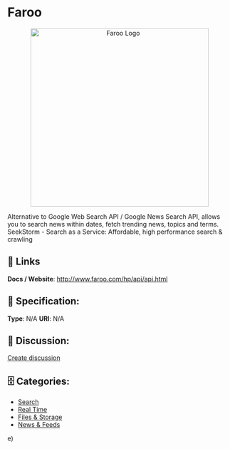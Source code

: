 # Faroo
<p align="center">
    <img width="400" src="https://raw.githubusercontent.com/apis-list/apis-list/main/apis/faroo/logo_256x256.png" alt="Faroo Logo"/>
</p>

Alternative to Google Web Search API / Google News Search API, allows you to search news within dates, fetch trending news, topics and terms. SeekStorm - Search as a Service: Affordable, high performance search & crawling

##  🔗 Links
**Docs / Website**: http://www.faroo.com/hp/api/api.html

## 🧬 Specification:
**Type**: N/A
**URI**: N/A

## 💬 Discussion:
[Create discussion](https://github.com/apis-list/apis-list/discussions/new)

## 🗄️ Categories:
- [Search](https://github.com/apis-list/apis-list#search)
- [Real Time](https://github.com/apis-list/apis-list#real-time)
- [Files & Storage](https://github.com/apis-list/apis-list#files--storage)
- [News & Feeds](https://github.com/apis-list/apis-list#news--feeds)



e)







